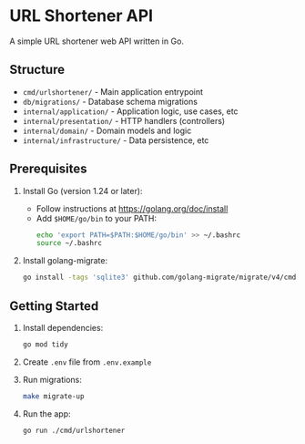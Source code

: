 # URL Shortener API

A simple URL shortener web API written in Go.

## Structure

- `cmd/urlshortener/` - Main application entrypoint
- `db/migrations/` - Database schema migrations
- `internal/application/` - Application logic, use cases, etc
- `internal/presentation/` - HTTP handlers (controllers)
- `internal/domain/` - Domain models and logic
- `internal/infrastructure/` - Data persistence, etc

## Prerequisites

1. Install Go (version 1.24 or later):
   - Follow instructions at https://golang.org/doc/install
   - Add `$HOME/go/bin` to your PATH:
     ```bash
     echo 'export PATH=$PATH:$HOME/go/bin' >> ~/.bashrc
     source ~/.bashrc
     ```

2. Install golang-migrate:
   ```bash
   go install -tags 'sqlite3' github.com/golang-migrate/migrate/v4/cmd/migrate@latest
   ```

## Getting Started

1. Install dependencies:
   ```bash
   go mod tidy
   ```

2. Create `.env` file from `.env.example`

3. Run migrations:
   ```bash
   make migrate-up
   ```

4. Run the app:
   ```bash
   go run ./cmd/urlshortener
   ```
